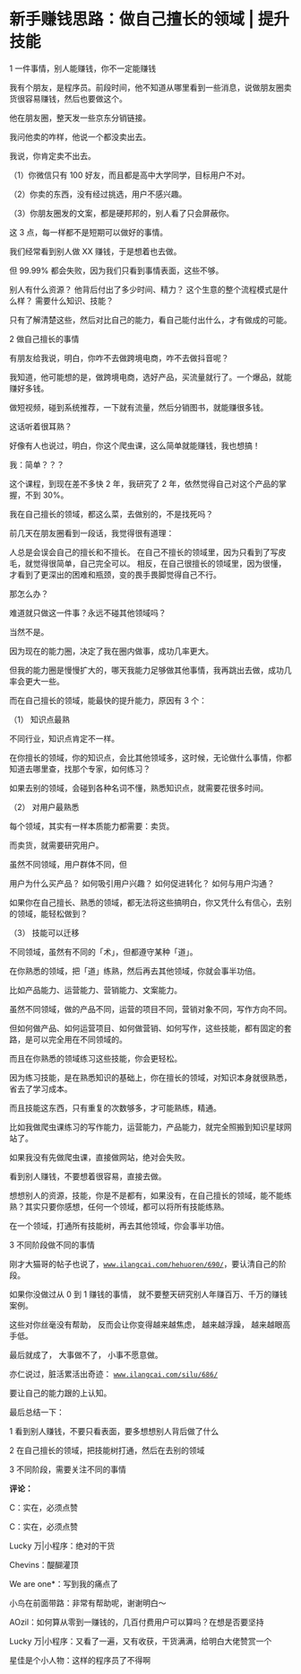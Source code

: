 # 新手赚钱思路：做自己擅长的领域 | 提升技能

1 一件事情，别人能赚钱，你不一定能赚钱

我有个朋友，是程序员。前段时间，他不知道从哪里看到一些消息，说做朋友圈卖货很容易赚钱，然后也要做这个。

他在朋友圈，整天发一些京东分销链接。

我问他卖的咋样，他说一个都没卖出去。

我说，你肯定卖不出去。

（1）你微信只有 100 好友，而且都是高中大学同学，目标用户不对。

（2）你卖的东西，没有经过挑选，用户不感兴趣。

（3）你朋友圈发的文案，都是硬邦邦的，别人看了只会屏蔽你。

这 3 点，每一样都不是短期可以做好的事情。

我们经常看到别人做 XX 赚钱，于是想着也去做。

但 99.99% 都会失败，因为我们只看到事情表面，这些不够。

别人有什么资源？
他背后付出了多少时间、精力？
这个生意的整个流程模式是什么样？
需要什么知识、技能？

只有了解清楚这些，然后对比自己的能力，看自己能付出什么，才有做成的可能。

2 做自己擅长的事情

有朋友给我说，明白，你咋不去做跨境电商，咋不去做抖音呢？

我知道，他可能想的是，做跨境电商，选好产品，买流量就行了。一个爆品，就能赚好多钱。

做短视频，碰到系统推荐，一下就有流量，然后分销图书，就能赚很多钱。

这话听着很耳熟？

好像有人也说过，明白，你这个爬虫课，这么简单就能赚钱，我也想搞！

我：简单？？？

这个课程，到现在差不多快 2 年，我研究了 2 年，依然觉得自己对这个产品的掌握，不到 30%。

我在自己擅长的领域，都这么菜，去做别的，不是找死吗？

前几天在朋友圈看到一段话，我觉得很有道理：

人总是会误会自己的擅长和不擅长。
在自己不擅长的领域里，因为只看到了写皮毛，就觉得很简单，自己完全可以。
相反，在自己很擅长的领域里，因为很懂，才看到了更深出的困难和瓶颈，变的畏手畏脚觉得自己不行。

那怎么办？

难道就只做这一件事？永远不碰其他领域吗？

当然不是。

因为现在的能力圈，决定了我在圈内做事，成功几率更大。

但我的能力圈是慢慢扩大的，哪天我能力足够做其他事情，我再跳出去做，成功几率会更大一些。

而在自己擅长的领域，能最快的提升能力，原因有 3 个：

（1） 知识点最熟

不同行业，知识点肯定不一样。

在你擅长的领域，你的知识点，会比其他领域多，这时候，无论做什么事情，你都知道去哪里查，找那个专家，如何练习？

如果去别的领域，会碰到各种名词不懂，熟悉知识点，就需要花很多时间。

（2） 对用户最熟悉

每个领域，其实有一样本质能力都需要：卖货。

而卖货，就需要研究用户。

虽然不同领域，用户群体不同，但

用户为什么买产品？
如何吸引用户兴趣？
如何促进转化？
如何与用户沟通？

如果你在自己擅长、熟悉的领域，都无法将这些搞明白，你又凭什么有信心，去别的领域，能轻松做到？

（3） 技能可以迁移

不同领域，虽然有不同的「术」，但都遵守某种「道」。

在你熟悉的领域，把「道」练熟，然后再去其他领域，你就会事半功倍。

比如产品能力、运营能力、营销能力、文案能力。

虽然不同领域，做的产品不同，运营的项目不同，营销对象不同，写作方向不同。

但如何做产品、如何运营项目、如何做营销、如何写作，这些技能，都有固定的套路，是可以完全用在不同领域的。

而且在你熟悉的领域练习这些技能，你会更轻松。

因为练习技能，是在熟悉知识的基础上，你在擅长的领域，对知识本身就很熟悉，省去了学习成本。

而且技能这东西，只有重复的次数够多，才可能熟练，精通。

比如我做爬虫课练习的写作能力，运营能力，产品能力，就完全照搬到知识星球网站了。

如果我没有先做爬虫课，直接做网站，绝对会失败。

看到别人赚钱，不要想着很容易，直接去做。

想想别人的资源，技能，你是不是都有，如果没有，在自己擅长的领域，能不能练熟？其实只要你感想，任何一个领域，都可以将所有技能练熟。

在一个领域，打通所有技能树，再去其他领域，你会事半功倍。

3 不同阶段做不同的事情

刚才大猫哥的帖子也说了，[`www.ilangcai.com/hehuoren/690/`](https://www.ilangcai.com/hehuoren/690/)，要认清自己的阶段。

如果你没做过从 0 到 1 赚钱的事情，
就不要整天研究别人年赚百万、千万的赚钱案例。

这些对你丝毫没有帮助，
反而会让你变得越来越焦虑，
越来越浮躁，
越来越眼高手低。

最后就成了，
大事做不了，
小事不愿意做。

亦仁说过，脏活累活出奇迹： [`www.ilangcai.com/silu/686/`](https://www.ilangcai.com/silu/686/)

要让自己的能力跟的上认知。

最后总结一下：

1 看到别人赚钱，不要只看表面，要多想想别人背后做了什么

2 在自己擅长的领域，把技能树打通，然后在去别的领域

3 不同阶段，需要关注不同的事情

**评论：**

C：实在，必须点赞

C：实在，必须点赞

Lucky 万|小程序：绝对的干货

Chevins：醍醐灌顶

We are one*：写到我的痛点了

小鸟在前面带路：非常有帮助呢，谢谢明白～

AOzil：如何算从零到一赚钱的，几百付费用户可以算吗？在想是否要坚持

Lucky 万|小程序：又看了一遍，又有收获，干货满满，给明白大佬赞赏一个

星佳是个小人物：这样的程序员了不得啊